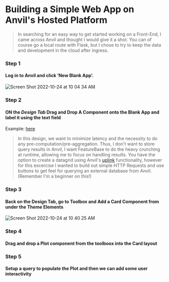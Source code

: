 # Building a Simple Web App on Anvil's Hosted Platform 

> In searching for an easy way to get started working on a Front-End, I came across Anvil and thought I would give it a shot. You can of course go a local route with Flask, but I chose to try to keep the data and development in the cloud after ingress. 
    
### Step 1    
#### Log in to Anvil and click ‘New Blank App’. 

![Screen Shot 2022-10-24 at 10 04 34 AM](https://user-images.githubusercontent.com/75812579/197559681-93d535c1-5d73-40d9-93f1-6eba832e4792.png)

### Step 2 
#### ON the *Design Tab* Drag and Drop A Component onto the Blank App and label it using the text field 
Example: [here](https://anvil.works/learn/tutorials/dashboard/chapter-1)
> In this design, we want to minimize latency and the necessity to do any pre-computation/pre-aggregation. Thus, I don't want to store query results in Anvil, I want FeatureBase to do the heavy crunching at runtime, allowing me to focus on handling results. You have the option to create a datagrid using Anvil's [uplink](https://anvil.works/learn/tutorials/external-database/chapter-2) functionality, however for this excercise I wanted to build out simple HTTP Requests and use buttons to get feel for querying an external database from Anvil. (Remember I'm a beginner on this!) 

### Step 3 
#### Back on the Design Tab, go to Toolbox and Add a Card Component from under the Theme Elements
![Screen Shot 2022-10-24 at 10 40 25 AM](https://user-images.githubusercontent.com/75812579/197567594-befbd1c4-6f1a-476c-95fb-1585869cf8cf.png)


### Step 4 
#### Drag and drop a Plot component from the toolboox into the Card layout 


### Step 5 
#### Setup a query to populate the Plot and then we can add some user interactivity 


